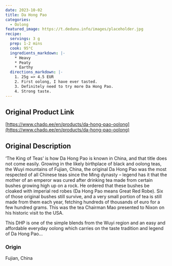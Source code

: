 ```yaml
---
date: 2023-10-02
title: Da Hong Pao
categories:
  - Oolong
featured_image: https://t.dedunu.info/images/placeholder.jpg
recipe:
  servings: 3 g
  prep: 1-2 mins
  cook: 95°C
  ingredients_markdown: |-
    * Heavy
    * Peaty
    * Earthy
  directions_markdown: |-
    1. 25g => 4.5 EUR
    2. First oolong, I have ever tasted.
    3. Definitely need to try more Da Hong Pao.
    4. Strong taste.
---
```


## Original Product Link

[https://www.chado.ee/en/products/da-hong-pao-oolong](https://www.chado.ee/en/products/da-hong-pao-oolong)

## Original Description

‘The King of Teas’ is how Da Hong Pao is known in China, and that title does not come easily. Growing in the likely birthplace of black and oolong teas, the Wuyi mountains of Fujian, China, the original Da Hong Pao was the most respected of all Chinese teas since the Ming dynasty – legend has it that the mother of an emperor was cured after drinking tea made from certain bushes growing high up on a rock. He ordered that these bushes be cloaked with imperial red robes (Da Hong Pao means Great Red Robe). Six of those original bushes still survive, and a very small portion of tea is still made from them each year, fetching hundreds of thousands of euro for a few hundred grams. This was the tea Chairman Mao presented to Nixon on his historic visit to the USA.

This DHP is one of the simple blends from the Wuyi region and an easy and affordable everyday oolong which carries on the taste tradition and legend of Da Hong Pao...

### Origin

Fujian, China
